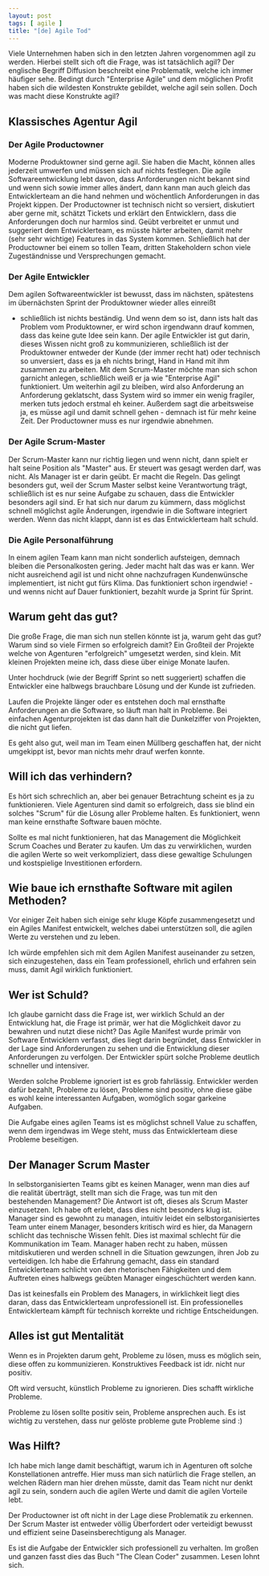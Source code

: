 ```yaml
---
layout: post
tags: [ agile ]
title: "[de] Agile Tod"
---
```



Viele Unternehmen haben sich in den letzten Jahren vorgenommen agil zu werden.
Hierbei stellt sich oft die Frage, was ist tatsächlich agil?
Der englische Begriff Diffusion beschreibt eine Problematik, welche ich immer häufiger sehe.
Bedingt durch "Enterprise Agile" und dem möglichen Profit haben sich die wildesten Konstrukte
gebildet, welche agil sein sollen. Doch was macht diese Konstrukte agil?

## Klassisches Agentur Agil

### Der Agile Productowner
Moderne Produktowner sind gerne agil. Sie haben die Macht, können alles jederzeit umwerfen und müssen sich auf nichts festlegen.
Die agile Softwareentwicklung lebt davon, dass Anforderungen nicht bekannt sind und wenn sich sowie immer alles ändert, dann kann man auch
gleich das Entwicklerteam an die hand nehmen und wöchentlich Anforderungen in das Projekt kippen.
Der Productowner ist technisch nicht so versiert, diskutiert aber gerne mit, schätzt Tickets und erklärt den Entwicklern, dass die Anforderungen doch nur harmlos sind.
Geübt verbreitet er unmut und suggeriert dem Entwicklerteam, es müsste härter arbeiten, damit mehr (sehr sehr wichtige) Features in das System kommen.
Schließlich hat der Productowner bei einem so tollen Team, dritten Stakeholdern schon viele Zugeständnisse und Versprechungen gemacht.

### Der Agile Entwickler
Dem agilen Softwareentwickler ist bewusst, dass im nächsten, spätestens im übernächsten Sprint der Produktowner wieder alles einreißt
 - schließlich ist nichts beständig.
Und wenn dem so ist, dann ists halt das Problem vom Produktowner, er wird schon irgendwann drauf kommen, dass das keine gute Idee sein kann.
Der agile Entwickler ist gut darin, dieses Wissen nicht groß zu kommunizieren, schließlich ist der Produktowner entweder  der Kunde (der immer recht hat)
oder technisch so unversiert, dass es ja eh nichts bringt, Hand in Hand mit ihm zusammen zu arbeiten.
Mit dem Scrum-Master möchte man sich schon garnicht anlegen, schließlich weiß er ja wie "Enterprise Agil" funktioniert.
Um weiterhin agil zu bleiben, wird also Anforderung an Anforderung geklatscht, dass System wird so immer ein wenig fragiler, merken tuts jedoch erstmal eh keiner.
Außerdem sagt die arbeitsweise ja, es müsse agil und damit schnell gehen - demnach ist für mehr keine Zeit. Der Productowner muss es nur irgendwie abnehmen.

### Der Agile Scrum-Master
Der Scrum-Master kann nur richtig liegen und wenn nicht, dann spielt er halt seine Position als "Master" aus.
Er steuert was gesagt werden darf, was nicht. Als Manager ist er darin geübt.
Er macht die Regeln. Das gelingt besonders gut, weil der Scrum Master selbst keine Verantwortung trägt,
schließlich ist es nur seine Aufgabe zu schauen, dass die Entwickler besonders agil sind.
Er hat sich nur darum zu kümmern, dass möglichst schnell möglichst agile Änderungen, irgendwie in die Software integriert werden.
Wenn das nicht klappt, dann ist es das Entwicklerteam halt schuld.

### Die Agile Personalführung
In einem agilen Team kann man nicht sonderlich aufsteigen, demnach bleiben die Personalkosten gering.
Jeder macht halt das was er kann.
Wer nicht ausreichend agil ist und nicht ohne nachzufragen Kundenwünsche implementiert, ist nicht gut fürs Klima.
Das funktioniert schon irgendwie! - und wenns nicht auf Dauer funktioniert, bezahlt wurde ja Sprint für Sprint.

## Warum geht das gut?
Die große Frage, die man sich nun stellen könnte ist ja, warum geht das gut? Warum sind so viele Firmen so erfolgreich damit?
Ein Großteil der Projekte welche von Agenturen "erfolgreich" umgesetzt werden, sind klein.
Mit kleinen Projekten meine ich, dass diese über einige Monate laufen.

Unter hochdruck (wie der Begriff Sprint so nett suggeriert) schaffen die Entwickler eine halbwegs brauchbare Lösung und der Kunde ist zufrieden.

Laufen die Projekte länger oder es entstehen doch mal ernsthafte Anforderungen an die Software,
so läuft man halt in Probleme.
Bei einfachen Agenturprojekten ist das dann halt die Dunkelziffer von Projekten, die nicht gut liefen.

Es geht also gut, weil man im Team einen Müllberg geschaffen hat,
der nicht umgekippt ist, bevor man nichts mehr drauf werfen konnte.

## Will ich das verhindern?
Es hört sich schrechlich an, aber bei genauer Betrachtung scheint es ja zu funktionieren.
Viele Agenturen sind damit so erfolgreich, dass sie blind ein solches "Scrum" für die Lösung aller Probleme halten.
Es funktioniert, wenn man keine ernsthafte Software bauen möchte.

Sollte es mal nicht funktionieren, hat das Management die Möglichkeit Scrum Coaches und Berater
zu kaufen. Um das zu verwirklichen, wurden die agilen Werte so weit verkompliziert,
dass diese gewaltige Schulungen und kostspielige Investitionen erfordern.


## Wie baue ich ernsthafte Software mit agilen Methoden?
Vor einiger Zeit haben sich einige sehr kluge Köpfe zusammengesetzt und ein Agiles Manifest entwickelt, welches
dabei unterstützen soll, die agilen Werte zu verstehen und zu leben.

Ich würde empfehlen sich mit dem Agilen Manifest auseinander zu setzen, sich einzugestehen,
dass ein Team professionell, ehrlich und erfahren sein muss, damit Agil wirklich funktioniert.

## Wer ist Schuld?
Ich glaube garnicht dass die Frage ist, wer wirklich Schuld an der Entwicklung hat, die Frage ist primär,
wer hat die Möglichkeit davor zu bewahren und nutzt diese nicht?
Das Agile Manifest wurde primär von Software Entwicklern verfasst, dies liegt darin begründet, dass
Entwickler in der Lage sind Anforderungen zu sehen und die Entwicklung dieser Anforderungen
zu verfolgen. Der Entwickler spürt solche Probleme deutlich schneller und intensiver.

Werden solche Probleme ignoriert ist es grob fahrlässig.
Entwickler werden dafür bezahlt, Probleme zu lösen, Probleme sind positiv, ohne diese
gäbe es wohl keine interessanten Aufgaben, womöglich sogar garkeine Aufgaben.

Die Aufgabe eines agilen Teams ist es möglichst schnell Value zu schaffen,
wenn dem irgendwas im Wege steht, muss das Entwicklerteam diese Probleme beseitigen.

## Der Manager Scrum Master
In selbstorganisierten Teams gibt es keinen Manager, wenn man dies auf die realität überträgt,
stellt man sich die Frage, was tun mit den bestehenden Management?
Die Antwort ist oft, dieses als Scrum Master einzusetzen. Ich habe oft erlebt,
dass dies nicht besonders klug ist. Manager sind es gewohnt zu managen, intuitiv leidet
ein selbstorganisiertes Team unter einem Manager, besonders kritisch wird es hier,
da Managern schlicht das technische Wissen fehlt. Dies ist maximal schlecht für
die Kommunikation im Team. Manager haben recht zu haben, müssen mitdiskutieren und werden
schnell in die Situation gewzungen, ihren Job zu verteidigen.
Ich habe die Erfahrung gemacht, dass ein standard Entwicklerteam schlicht von den
rhetorischen Fähigkeiten und dem Auftreten eines halbwegs geübten Manager eingeschüchtert
werden kann.

Das ist keinesfalls ein Problem des Managers, in wirklichkeit liegt dies daran,
dass das Entwicklerteam unprofessionell ist. Ein professionelles Entwicklerteam
kämpft für technisch korrekte und richtige Entscheidungen.

## Alles ist gut Mentalität
Wenn es in Projekten darum geht, Probleme zu lösen, muss es möglich sein,
diese offen zu kommunizieren. Konstruktives Feedback ist idr. nicht nur positiv.

Oft wird versucht, künstlich Probleme zu ignorieren. Dies schafft wirkliche Probleme.

Probleme zu lösen sollte positiv sein, Probleme ansprechen auch.
Es ist wichtig zu verstehen, dass nur gelöste probleme gute Probleme sind :)


## Was Hilft?
Ich habe mich lange damit beschäftigt, warum ich in Agenturen oft solche Konstellationen antreffe.
Hier muss man sich natürlich die Frage stellen, an welchen Rädern man hier drehen müsste, damit
das Team nicht nur denkt agil zu sein, sondern auch die agilen Werte und damit die agilen Vorteile lebt.

Der Productowner ist oft nicht in der Lage diese Problematik zu erkennen.
Der Scrum Master ist entweder völlig Überfordert oder verteidigt bewusst und effizient
seine Daseinsberechtigung als Manager.

Es ist die Aufgabe der Entwickler sich professionell zu verhalten.
Im großen und ganzen fasst dies das Buch "The Clean Coder" zusammen. Lesen lohnt sich.
